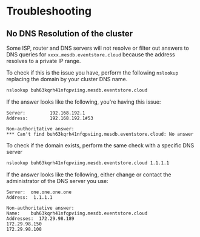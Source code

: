# Troubleshooting

## No DNS Resolution of the cluster

Some ISP, router and DNS servers will not resolve or filter out answers to DNS queries for  `xxxx.mesdb.eventstore.cloud` because the address resolves to a private IP range.

To check if this is the issue you have, perform the following `nslookup` replacing the domain by your cluster DNS name.
``` bash
nslookup buh63kqrh41nfqpviing.mesdb.eventstore.cloud
```
If the answer looks like the following, you're having this issue:
```
Server:         192.168.192.1
Address:        192.168.192.1#53

Non-authoritative answer:
*** Can't find buh63kqrh41nfqpviing.mesdb.eventstore.cloud: No answer
```

To check if the domain exists, perform the same check with a specific DNS server
``` bash
nslookup buh63kqrh41nfqpviing.mesdb.eventstore.cloud 1.1.1.1
```
If the answer looks like the following, either change or contact the administrator of the DNS server you use:
```
Server:  one.one.one.one
Address:  1.1.1.1

Non-authoritative answer:
Name:    buh63kqrh41nfqpviing.mesdb.eventstore.cloud
Addresses:  172.29.98.189
172.29.98.150
172.29.98.108
```
